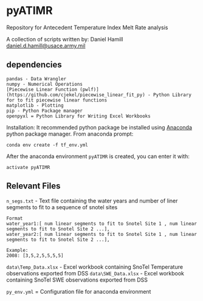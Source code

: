 # pyATIMR

Repository for Antecedent Temperature Index Melt Rate analysis

A collection of scripts written by:
Daniel Hamill daniel.d.hamill@usace.army.mil

## dependencies
```
pandas - Data Wrangler
numpy - Numerical Operations
[Piecewise Linear Function (pwlf)](https://github.com/cjekel/piecewise_linear_fit_py) - Python Library for to fit piecewise linear functions
matplotlib - Plotting
pip - Python Package manager
openpyxl = Python Library for Writing Excel Workbooks
```


Installation:
It recommended python package be installed using [Anaconda](https://www.anaconda.com/) python package manager.  From anaconda prompt:

```
conda env create -f tf_env.yml
```

After the anaconda environment `pyATIMR` is created, you can enter it with:

```
activate pyATIMR
```


## Relevant Files

`n_segs.txt` - Text file containing the water years and number of liner segments to fit to a sequence of snotel sites
```
Format
water_year1:[ num linear segments to fit to Snotel Site 1 , num linear segments to fit to Snotel Site 2 ...],
water_year2:[ num linear segments to fit to Snotel Site 1 , num linear segments to fit to Snotel Site 2 ...],

Example:
2008: [3,5,2,5,5,5,5]
```

`data\Temp_Data.xlsx` - Excel workbook containing SnoTel Temperature observations exported from DSS
`data\SWE_Data.xlsx` - Excel workbook containing SnoTel SWE observations exported from DSS

`py_env.yml` = Configuration file for anaconda environment
